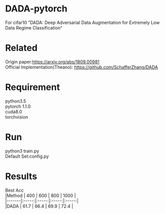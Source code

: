 # DADA-pytorch
For cifar10 ”DADA: Deep Adversarial Data Augmentation for Extremely Low Data Regime Classification“

# Related  
Origin paper:https://arxiv.org/abs/1809.00981  
Official Implementation(Theano): https://github.com/SchafferZhang/DADA  
# Requirement  
python3.5  
pytorch 1.1.0  
cuda8.0  
torchvision  
# Run
python3 train.py  
Default Set:config.py  
# Results  
Best Acc  
|Method |  400  |  600  |  800  |  1000  |  
|-------|:-----:|:-----:|:-----:|:-----:|  
 |DADA | 61.7 | 66.4 | 69.9 | 72.4 |  
